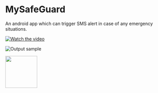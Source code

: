 # MySafeGuard
An android app which can trigger SMS alert in case of any emergency situations.

[![Watch the video](https://i.imgur.com/vKb2F1B.png)](https://youtu.be/vt5fpE0bzSY)

![Output sample](gifs/login.gif)

<img src="gifs/login.gif" width="100" height="100">
